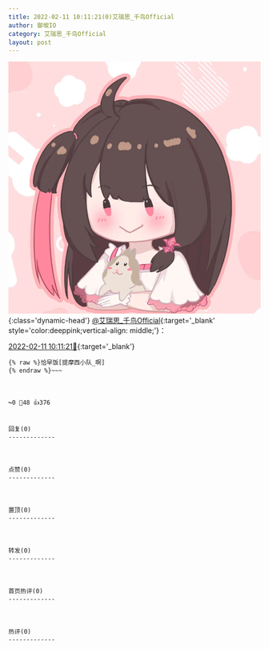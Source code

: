 ```yaml
---
title: 2022-02-11 10:11:21(0)艾瑞思_千鸟Official
author: 御坂IO
category: 艾瑞思_千鸟Official
layout: post
---
```


![img](/images/7e08840c56f251de28bdf766b647bd5fe9a5d50a.jpg){:class='dynamic-head'}
[@艾瑞思_千鸟Official](https://space.bilibili.com/1090010845/dynamic){:target='_blank' style='color:deeppink;vertical-align: middle;'}：

[2022-02-11 10:11:21🔗](https://t.bilibili.com/625807147697652844){:target='_blank'}

~~~
{% raw %}恰早饭[提摩西小队_啊]
{% endraw %}~~~



↪️0 💬48 👍376


回复(0)
-------------



点赞(0)
-------------



置顶(0)
-------------



转发(0)
-------------



首页热评(0)
-------------



热评(0)
-------------



